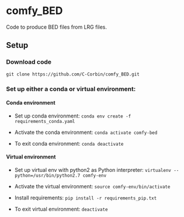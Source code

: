 # comfy_BED
Code to produce BED files from LRG files.


## Setup

### Download code

`git clone https://github.com/C-Corbin/comfy_BED.git`

### Set up either a conda or virtual environment:

#### Conda environment

- Set up conda environment: `conda env create -f requirements_conda.yaml`

- Activate the conda environment: `conda activate comfy-bed`

- To exit conda environment: `conda deactivate`

#### Virtual environment

- Set up virtual env with python2 as Python interpreter: `virtualenv --python=/usr/bin/python2.7 comfy-env`

- Activate the virtual environment: `source comfy-env/bin/activate`

- Install requirements: `pip install -r requirements_pip.txt`

- To exit virtual environment: `deactivate`
